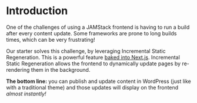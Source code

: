# Introduction

One of the challenges of using a JAMStack frontend is having to run a build after every content update. Some frameworks are prone to long builds times, which can be very frustrating!

Our starter solves this challenge, by leveraging Incremental Static Regeneration. This is a powerful feature [baked into Next.js](https://nextjs.org/docs/basic-features/data-fetching#incremental-static-regeneration). Incremental Static Regeneration allows the frontend to dynamically update pages by re-rendering them in the background.

**The bottom line:** you can publish and update content in WordPress (just like with a traditional theme) and those updates will display on the frontend _almost instantly!_
